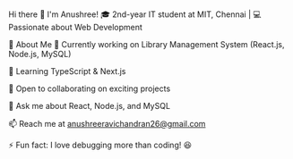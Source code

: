 Hi there 👋 I'm Anushree!
🎓 2nd-year IT student at MIT, Chennai | 💻 Passionate about Web Development

🚀 About Me
🔭 Currently working on Library Management System (React.js, Node.js, MySQL)

🌱 Learning TypeScript & Next.js

👯 Open to collaborating on exciting projects

💬 Ask me about React, Node.js, and MySQL

📫 Reach me at anushreeravichandran26@gmail.com

⚡ Fun fact: I love debugging more than coding! 😆
